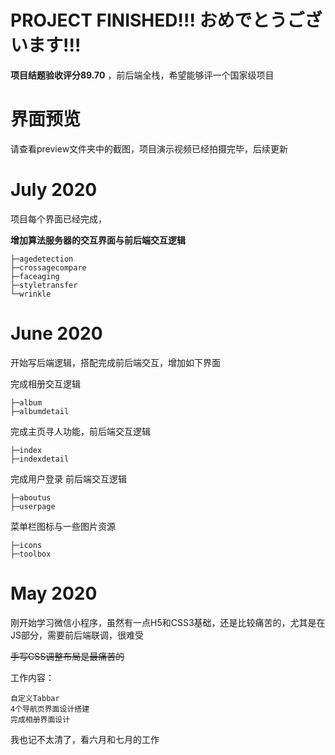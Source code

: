 # PROJECT FINISHED!!! おめでとうございます!!!

**项目结题验收评分89.70** ，前后端全栈，希望能够评一个国家级项目

# 界面预览
请查看preview文件夹中的截图，项目演示视频已经拍摄完毕，后续更新

# July 2020
项目每个界面已经完成，
    
**增加算法服务器的交互界面与前后端交互逻辑**

    ├─agedetection
    ├─crossagecompare
    ├─faceaging
    ├─styletransfer
    └─wrinkle


# June 2020
开始写后端逻辑，搭配完成前后端交互，增加如下界面

完成相册交互逻辑

    ├─album
    ├─albumdetail
完成主页寻人功能，前后端交互逻辑

    ├─index
    ├─indexdetail
完成用户登录 前后端交互逻辑

    ├─aboutus
    ├─userpage

菜单栏图标与一些图片资源

    ├─icons
    ├─toolbox



# May 2020
刚开始学习微信小程序，虽然有一点H5和CSS3基础，还是比较痛苦的，尤其是在JS部分，需要前后端联调，很难受

~~手写CSS调整布局是最痛苦的~~

工作内容：
    
    自定义Tabbar
    4个导航页界面设计搭建
    完成相册界面设计

我也记不太清了，看六月和七月的工作
